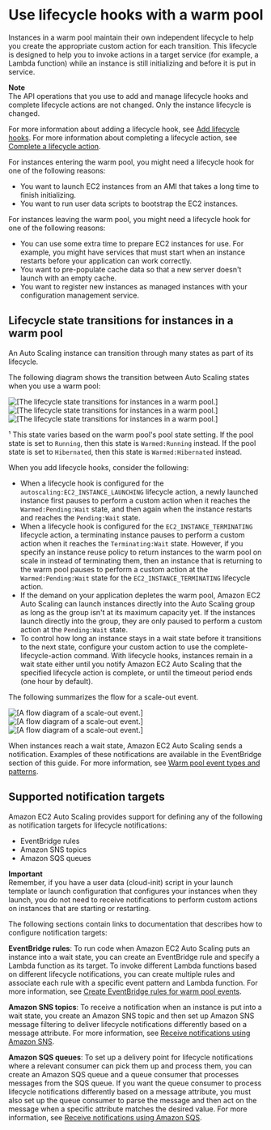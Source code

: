 # Use lifecycle hooks with a warm pool<a name="warm-pool-instance-lifecycle"></a>

Instances in a warm pool maintain their own independent lifecycle to help you create the appropriate custom action for each transition\. This lifecycle is designed to help you to invoke actions in a target service \(for example, a Lambda function\) while an instance is still initializing and before it is put in service\. 

**Note**  
The API operations that you use to add and manage lifecycle hooks and complete lifecycle actions are not changed\. Only the instance lifecycle is changed\. 

For more information about adding a lifecycle hook, see [Add lifecycle hooks](adding-lifecycle-hooks.md)\. For more information about completing a lifecycle action, see [Complete a lifecycle action](completing-lifecycle-hooks.md)\.

For instances entering the warm pool, you might need a lifecycle hook for one of the following reasons:
+ You want to launch EC2 instances from an AMI that takes a long time to finish initializing\.
+ You want to run user data scripts to bootstrap the EC2 instances\.

For instances leaving the warm pool, you might need a lifecycle hook for one of the following reasons:
+ You can use some extra time to prepare EC2 instances for use\. For example, you might have services that must start when an instance restarts before your application can work correctly\.
+ You want to pre\-populate cache data so that a new server doesn't launch with an empty cache\.
+ You want to register new instances as managed instances with your configuration management service\.

## Lifecycle state transitions for instances in a warm pool<a name="lifecycle-state-transitions"></a>

An Auto Scaling instance can transition through many states as part of its lifecycle\.

The following diagram shows the transition between Auto Scaling states when you use a warm pool:

![\[The lifecycle state transitions for instances in a warm pool.\]](http://docs.aws.amazon.com/autoscaling/ec2/userguide/images/warm-pools-lifecycle-diagram.png)![\[The lifecycle state transitions for instances in a warm pool.\]](http://docs.aws.amazon.com/autoscaling/ec2/userguide/)![\[The lifecycle state transitions for instances in a warm pool.\]](http://docs.aws.amazon.com/autoscaling/ec2/userguide/)

¹ This state varies based on the warm pool's pool state setting\. If the pool state is set to `Running`, then this state is `Warmed:Running` instead\. If the pool state is set to `Hibernated`, then this state is `Warmed:Hibernated` instead\.

When you add lifecycle hooks, consider the following:
+ When a lifecycle hook is configured for the `autoscaling:EC2_INSTANCE_LAUNCHING` lifecycle action, a newly launched instance first pauses to perform a custom action when it reaches the `Warmed:Pending:Wait` state, and then again when the instance restarts and reaches the `Pending:Wait` state\.
+ When a lifecycle hook is configured for the `EC2_INSTANCE_TERMINATING` lifecycle action, a terminating instance pauses to perform a custom action when it reaches the `Terminating:Wait` state\. However, if you specify an instance reuse policy to return instances to the warm pool on scale in instead of terminating them, then an instance that is returning to the warm pool pauses to perform a custom action at the `Warmed:Pending:Wait` state for the `EC2_INSTANCE_TERMINATING` lifecycle action\.
+ If the demand on your application depletes the warm pool, Amazon EC2 Auto Scaling can launch instances directly into the Auto Scaling group as long as the group isn't at its maximum capacity yet\. If the instances launch directly into the group, they are only paused to perform a custom action at the `Pending:Wait` state\.
+ To control how long an instance stays in a wait state before it transitions to the next state, configure your custom action to use the complete\-lifecycle\-action command\. With lifecycle hooks, instances remain in a wait state either until you notify Amazon EC2 Auto Scaling that the specified lifecycle action is complete, or until the timeout period ends \(one hour by default\)\. 

The following summarizes the flow for a scale\-out event\.

![\[A flow diagram of a scale-out event.\]](http://docs.aws.amazon.com/autoscaling/ec2/userguide/images/warm-pools-scale-out-event-diagram.png)![\[A flow diagram of a scale-out event.\]](http://docs.aws.amazon.com/autoscaling/ec2/userguide/)![\[A flow diagram of a scale-out event.\]](http://docs.aws.amazon.com/autoscaling/ec2/userguide/)

When instances reach a wait state, Amazon EC2 Auto Scaling sends a notification\. Examples of these notifications are available in the EventBridge section of this guide\. For more information, see [Warm pool event types and patterns](warm-pools-eventbridge-events.md)\.

## Supported notification targets<a name="warm-pools-supported-notification-targets"></a>

Amazon EC2 Auto Scaling provides support for defining any of the following as notification targets for lifecycle notifications:
+ EventBridge rules
+ Amazon SNS topics 
+ Amazon SQS queues

**Important**  
Remember, if you have a user data \(cloud\-init\) script in your launch template or launch configuration that configures your instances when they launch, you do not need to receive notifications to perform custom actions on instances that are starting or restarting\.

The following sections contain links to documentation that describes how to configure notification targets:

**EventBridge rules**: To run code when Amazon EC2 Auto Scaling puts an instance into a wait state, you can create an EventBridge rule and specify a Lambda function as its target\. To invoke different Lambda functions based on different lifecycle notifications, you can create multiple rules and associate each rule with a specific event pattern and Lambda function\. For more information, see [Create EventBridge rules for warm pool events](warm-pool-events-eventbridge-rules.md)\.

**Amazon SNS topics**: To receive a notification when an instance is put into a wait state, you create an Amazon SNS topic and then set up Amazon SNS message filtering to deliver lifecycle notifications differently based on a message attribute\. For more information, see [Receive notifications using Amazon SNS](prepare-for-lifecycle-notifications.md#sns-notifications)\.

**Amazon SQS queues**: To set up a delivery point for lifecycle notifications where a relevant consumer can pick them up and process them, you can create an Amazon SQS queue and a queue consumer that processes messages from the SQS queue\. If you want the queue consumer to process lifecycle notifications differently based on a message attribute, you must also set up the queue consumer to parse the message and then act on the message when a specific attribute matches the desired value\. For more information, see [Receive notifications using Amazon SQS](prepare-for-lifecycle-notifications.md#sqs-notifications)\.